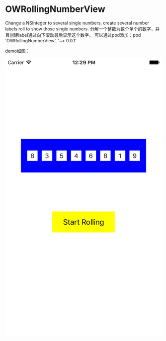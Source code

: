 # OWRollingNumberView
Change a NSInteger to several single numbers, create several number labels roll to show those single numbers.
分解一个整数为数个单个的数字，并且创建label通过向下滚动最后显示这个数字。
可以通过pod添加：pod 'OWRollingNumberView', '~> 0.0.1'

demo如图：

![Alt text](http://github.com/Wymann/OWRollingNumberView/raw/master//vim-screenshot.png)
